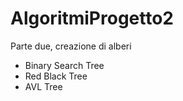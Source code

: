 # AlgoritmiProgetto2
Parte due, creazione di alberi
- Binary Search Tree
- Red Black Tree
- AVL Tree